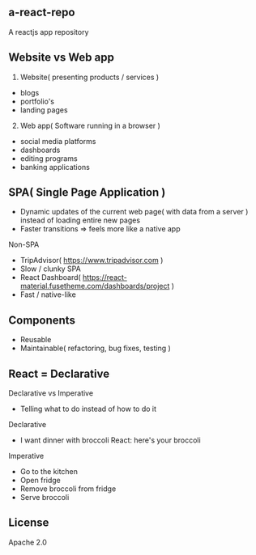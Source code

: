 ## a-react-repo
A reactjs app repository

## Website vs Web app
1. Website( presenting products / services )
- blogs
- portfolio's
- landing pages

2. Web app( Software running in a browser )
- social media platforms
- dashboards
- editing programs
- banking applications

## SPA( Single Page Application )
- Dynamic updates of the current web page( with data from a server ) instead of loading entire new pages
- Faster transitions => feels more like a native app

Non-SPA
- TripAdvisor( https://www.tripadvisor.com )
- Slow / clunky
SPA
- React Dashboard( https://react-material.fusetheme.com/dashboards/project )
- Fast / native-like

## Components
- Reusable
- Maintainable( refactoring, bug fixes, testing )

## React = Declarative
Declarative vs Imperative
- Telling what to do instead of how to do it

Declarative
- I want dinner with broccoli
React: here's your broccoli

Imperative
- Go to the kitchen
- Open fridge
- Remove broccoli from fridge
- Serve broccoli

## License
Apache 2.0
